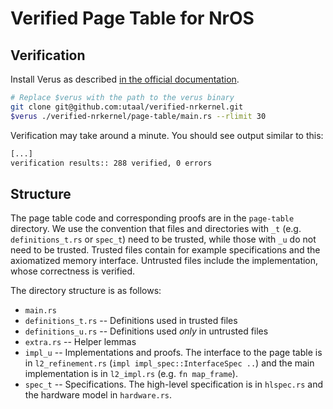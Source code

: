 # Verified Page Table for NrOS

## Verification

Install Verus as described [in the official documentation](https://github.com/verus-lang/verus/blob/main/INSTALL.md).

```bash
# Replace $verus with the path to the verus binary
git clone git@github.com:utaal/verified-nrkernel.git
$verus ./verified-nrkernel/page-table/main.rs --rlimit 30
```

Verification may take around a minute. You should see output similar to this:

```bash
[...]
verification results:: 288 verified, 0 errors
```

## Structure

The page table code and corresponding proofs are in the `page-table` directory. We use the
convention that files and directories with `_t` (e.g. `definitions_t.rs` or `spec_t`) need to be
trusted, while those with `_u` do not need to be trusted. Trusted files contain for example
specifications and the axiomatized memory interface. Untrusted files include the implementation,
whose correctness is verified.

The directory structure is as follows:

- `main.rs`
- `definitions_t.rs` -- Definitions used in trusted files
- `definitions_u.rs` -- Definitions used *only* in untrusted files
- `extra.rs` -- Helper lemmas
- `impl_u` -- Implementations and proofs. The interface to the page table is in `l2_refinement.rs` (`impl impl_spec::InterfaceSpec ..`) and the main implementation is in `l2_impl.rs` (e.g. `fn map_frame`).
- `spec_t` -- Specifications. The high-level specification is in `hlspec.rs` and the hardware model in `hardware.rs`.
